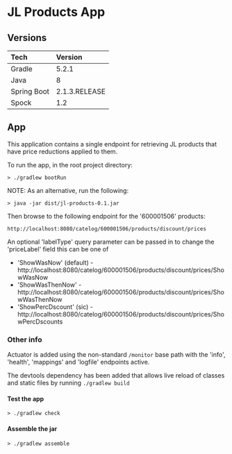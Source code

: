 # JL Products App

## Versions
| Tech | Version |
| :--- |:-------| 
| Gradle | 5.2.1 |
| Java | 8 |
| Spring Boot | 2.1.3.RELEASE|
| Spock | 1.2 |

## App

This application contains a single endpoint for retrieving JL products that have price reductions applied to them.

To run the app, in the root project directory:

    > ./gradlew bootRun

NOTE: As an alternative, run the following:

    > java -jar dist/jl-products-0.1.jar

Then browse to the following endpoint for the '600001506' products:

    http://localhost:8080/catelog/600001506/products/discount/prices
    
An optional 'labelType' query parameter can be passed in to change the 'priceLabel' field
this can be one of

 - 'ShowWasNow' (default) - http://localhost:8080/catelog/600001506/products/discount/prices/ShowWasNow
 - 'ShowWasThenNow' - http://localhost:8080/catelog/600001506/products/discount/prices/ShowWasThenNow
 - 'ShowPercDscount' (sic) - http://localhost:8080/catelog/600001506/products/discount/prices/ShowPercDscounts

### Other info
Actuator is added using the non-standard `/monitor` base path with the 'info', 'health', 'mappings' and 'logfile' endpoints active.

The devtools dependency has been added that allows live reload of classes and static files by running `./gradlew build`

#### Test the app
    > ./gradlew check
    
#### Assemble the jar
    > ./gradlew assemble
      